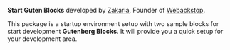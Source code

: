 **Start Guten Blocks** developed by [Zakaria](https://devzakaria.xyz), Founder of [Webackstop](https://webackstop.com).

This package is a startup environment setup with two sample blocks for start development **Gutenberg Blocks**. It will provide you a quick setup for your development area.
